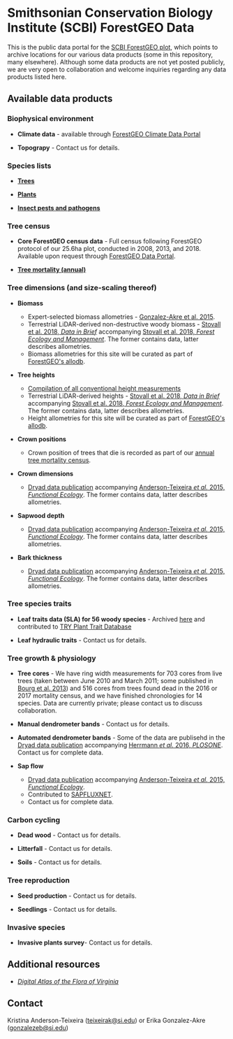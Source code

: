 #  Smithsonian Conservation Biology Institute (SCBI) ForestGEO Data

This is the public data portal for the [SCBI ForestGEO plot](https://forestgeo.si.edu/sites/north-america/smithsonian-conservation-biology-institute), which points to archive locations for our various data products (some in this repository, many elsewhere). Although some data products are not yet posted publicly, we are very open to collaboration and welcome inquiries regarding any data products listed here. 

## Available data products

### Biophysical environment
- **Climate data** - available through [ForestGEO Climate Data Portal](https://github.com/forestgeo/Climate/tree/master/Met_Station_Data/SCBI)

- **Topograpy** - Contact us for details.

### Species lists
- **[Trees](https://github.com/EcoClimLab/SCBI-ForestGEO-Data/blob/master/species_lists/plants/SCBI_ForestGEO_sp_ecology.csv)**

- **[Plants](https://github.com/EcoClimLab/SCBI-ForestGEO-Data/blob/master/species_lists/plants/SCBI_all_sp_woody_%26_herb.csv)**

- **[Insect pests and pathogens](https://github.com/EcoClimLab/SCBI-ForestGEO-Data/tree/master/species_lists/insect_pests_pathogens)**

### Tree census
- **Core ForestGEO census data** - Full census following ForestGEO protocol of our 25.6ha plot, conducted in 2008, 2013, and 2018. Available upon request through [ForestGEO Data Portal](http://ctfs.si.edu/datarequest/).

- **[Tree mortality (annual)](https://github.com/EcoClimLab/SCBI-ForestGEO-Data/tree/master/annual_mortality_census)**


### Tree dimensions (and size-scaling thereof)

- **Biomass** 
    - Expert-selected biomass allometries - [Gonzalez-Akre et al. 2015](https://esajournals.onlinelibrary.wiley.com/doi/abs/10.1002/ecs2.1595).
    - Terrestrial LiDAR-derived non-destructive woody biomass - [Stovall et al. 2018, *Data in Brief*](https://www.sciencedirect.com/science/article/pii/S2352340918306978) accompanying [Stovall et al. 2018, *Forest Ecology and Management*](https://www.sciencedirect.com/science/article/pii/S2352340918306978). The former contains data, latter describes allometries. 
    - Biomass allometries for this site will be curated as part of [ForestGEO's allodb](https://github.com/forestgeo/allodb).

- **Tree heights** 
    - [Compilation of all conventional height measurements](https://github.com/EcoClimLab/SCBI-ForestGEO-Data/tree/master/tree_dimensions)
    - Terrestrial LiDAR-derived heights - [Stovall et al. 2018, *Data in Brief*](https://www.sciencedirect.com/science/article/pii/S2352340918306978) accompanying [Stovall et al. 2018, *Forest Ecology and Management*](https://www.sciencedirect.com/science/article/pii/S2352340918306978). The former contains data, latter describes allometries. 
    - Height allometries for this site will be curated as part of [ForestGEO's allodb](https://github.com/forestgeo/allodb).

- **Crown positions** 
    - Crown position of trees that die is recorded as part of our [annual tree mortality census](https://github.com/EcoClimLab/SCBI-ForestGEO-Data/tree/master/annual_mortality_census). 
    
- **Crown dimensions** 
    - [Dryad data publication](https://datadryad.org//resource/doi:10.5061/dryad.6nc8c?show=full) accompanying [Anderson-Teixeira *et al.* 2015, *Functional Ecology*](https://besjournals.onlinelibrary.wiley.com/doi/abs/10.1111/1365-2435.12470). The former contains data, latter describes allometries. 

- **Sapwood depth** 
    - [Dryad data publication](https://datadryad.org//resource/doi:10.5061/dryad.6nc8c?show=full) accompanying [Anderson-Teixeira *et al.* 2015, *Functional Ecology*](https://besjournals.onlinelibrary.wiley.com/doi/abs/10.1111/1365-2435.12470). The former contains data, latter describes allometries. 

- **Bark thickness** 
    - [Dryad data publication](https://datadryad.org//resource/doi:10.5061/dryad.6nc8c?show=full) accompanying [Anderson-Teixeira *et al.* 2015, *Functional Ecology*](https://besjournals.onlinelibrary.wiley.com/doi/abs/10.1111/1365-2435.12470). The former contains data, latter describes allometries. 
 
### Tree species traits 
- **Leaf traits data (SLA) for 56 woody species** - Archived [here](https://github.com/EcoClimLab/SCBI-ForestGEO-Data/tree/master/leaf%20traits) and contributed to [TRY Plant Trait Database](www.try-db.org)

- **Leaf hydraulic traits** - Contact us for details. 
    
### Tree growth & physiology
- **Tree cores** - We have ring width measurements for 703 cores from live trees (taken between June 2010 and March 2011; some published in [Bourg et al. 2013](http://onlinelibrary.wiley.com/doi/10.1890/13-0010.1/full)) and 516 cores from trees found dead in the 2016 or 2017 mortality census, and we have finished chronologies for 14 species. Data are currently private; please contact us to discuss collaboration. 

- **Manual dendrometer bands** - Contact us for details. 

- **Automated dendrometer bands** - Some of the data are publisehd in the [Dryad data publication](http://dx.doi.org/10.5061/dryad.b327c) accompanying [Herrmann *et al.* 2016, *PLOSONE*](https://journals.plos.org/plosone/article?id=10.1371%2Fjournal.pone.0169020). Contact us for complete data. 

- **Sap flow** 
    - [Dryad data publication](https://datadryad.org//resource/doi:10.5061/dryad.6nc8c?show=full) accompanying [Anderson-Teixeira *et al.* 2015, *Functional Ecology*](https://besjournals.onlinelibrary.wiley.com/doi/abs/10.1111/1365-2435.12470).
    - Contributed to [SAPFLUXNET](http://sapfluxnet.creaf.cat/app).
    - Contact us for complete data.


### Carbon cycling

- **Dead wood** - Contact us for details.

- **Litterfall** - Contact us for details.

- **Soils** - Contact us for details.


### Tree reproduction 

- **Seed production** - Contact us for details.

- **Seedlings** - Contact us for details.

### Invasive species

- **Invasive plants survey**- Contact us for details.




## Additional resources
- [*Digital Atlas of the Flora of Virginia*](http://www.vaplantatlas.org/)

## Contact
Kristina Anderson-Teixeira (teixeirak@si.edu) or Erika Gonzalez-Akre (gonzalezeb@si.edu)
